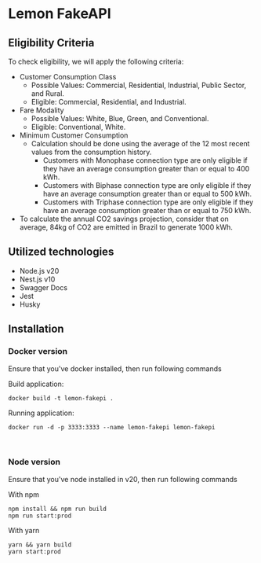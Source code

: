 # Lemon FakeAPI

## Eligibility Criteria

To check eligibility, we will apply the following criteria:

- Customer Consumption Class
  - Possible Values: Commercial, Residential, Industrial, Public Sector, and Rural.
  - Eligible: Commercial, Residential, and Industrial.
- Fare Modality
  - Possible Values: White, Blue, Green, and Conventional.
  - Eligible: Conventional, White.
- Minimum Customer Consumption
  - Calculation should be done using the average of the 12 most recent values from the consumption history.
    - Customers with Monophase connection type are only eligible if they have an average consumption greater than or equal to 400 kWh.
    - Customers with Biphase connection type are only eligible if they have an average consumption greater than or equal to 500 kWh.
    - Customers with Triphase connection type are only eligible if they have an average consumption greater than or equal to 750 kWh.
- To calculate the annual CO2 savings projection, consider that on average, 84kg of CO2 are emitted in Brazil to generate 1000 kWh.

## Utilized technologies

- Node.js v20
- Nest.js v10
- Swagger Docs
- Jest
- Husky

## Installation

### Docker version

Ensure that you've docker installed, then run following commands

Build application:

```
docker build -t lemon-fakepi .
```

Running application:

```
docker run -d -p 3333:3333 --name lemon-fakepi lemon-fakepi
```

<br/>

### Node version

Ensure that you've node installed in v20, then run following commands

With npm

```
npm install && npm run build
npm run start:prod
```

With yarn

```
yarn && yarn build
yarn start:prod
```
